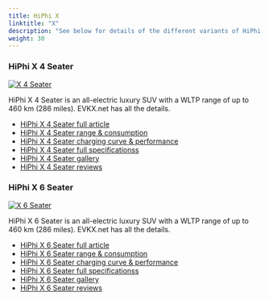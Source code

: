 ```yaml
---
title: HiPhi X
linktitle: "X"
description: "See below for details of the different variants of HiPhi X"
weight: 30
---
```

### HiPhi X 4 Seater

<a href="x_4_seater/"><img src="https://media.evkx.net/multimedia/models/hiphi/x/x_4_seater/main_1_st.jpg" class="img-fluid" alt="X 4 Seater" ></a>

HiPhi X 4 Seater is an all-electric luxury SUV with a WLTP range of up to 460 km (286 miles). EVKX.net has all the details. 

- [HiPhi X 4 Seater full article](x_4_seater/)
- [HiPhi X 4 Seater range & consumption](x_4_seater/rangeandconsumption)
- [HiPhi X 4 Seater charging curve & performance](x_4_seater/chargingcurve)
- [HiPhi X 4 Seater full specificationss](x_4_seater/specifications)
- [HiPhi X 4 Seater gallery](x_4_seater/gallery)
- [HiPhi X 4 Seater reviews](x_4_seater/reviews)

### HiPhi X 6 Seater

<a href="x_6_seater/"><img src="https://media.evkx.net/multimedia/models/hiphi/x/x_6_seater/main_1_st.jpg" class="img-fluid" alt="X 6 Seater" ></a>

HiPhi X 6 Seater is an all-electric luxury SUV with a WLTP range of up to 460 km (286 miles). EVKX.net has all the details. 

- [HiPhi X 6 Seater full article](x_6_seater/)
- [HiPhi X 6 Seater range & consumption](x_6_seater/rangeandconsumption)
- [HiPhi X 6 Seater charging curve & performance](x_6_seater/chargingcurve)
- [HiPhi X 6 Seater full specificationss](x_6_seater/specifications)
- [HiPhi X 6 Seater gallery](x_6_seater/gallery)
- [HiPhi X 6 Seater reviews](x_6_seater/reviews)


